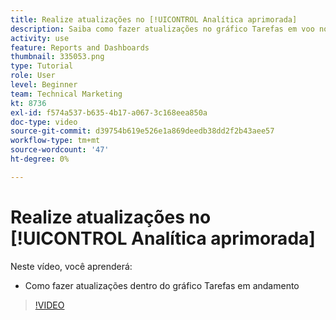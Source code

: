 ```yaml
---
title: Realize atualizações no [!UICONTROL Analítica aprimorada]
description: Saiba como fazer atualizações no gráfico Tarefas em voo no Workfront.
activity: use
feature: Reports and Dashboards
thumbnail: 335053.png
type: Tutorial
role: User
level: Beginner
team: Technical Marketing
kt: 8736
exl-id: f574a537-b635-4b17-a067-3c168eea850a
doc-type: video
source-git-commit: d39754b619e526e1a869deedb38dd2f2b43aee57
workflow-type: tm+mt
source-wordcount: '47'
ht-degree: 0%

---
```


# Realize atualizações no [!UICONTROL Analítica aprimorada]

Neste vídeo, você aprenderá:

* Como fazer atualizações dentro do gráfico Tarefas em andamento

>[!VIDEO](https://video.tv.adobe.com/v/335053/?quality=12)
